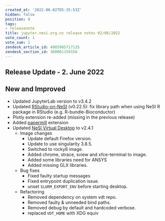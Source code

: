 ```yaml
---
created_at: '2022-06-02T05:35:53Z'
hidden: false
position: 0
tags:
- releasenote
title: jupyter.nesi.org.nz release notes 02/06/2022
vote_count: 1
vote_sum: 1
zendesk_article_id: 4905985717135
zendesk_section_id: 360001150156
---
```


## Release Update - 2. June 2022

## New and Improved

- Updated JupyterLab version to v3.4.2
- Updated [RStudio-on-NeSI](../../Scientific_Computing/Interactive_computing_using_Jupyter/RStudio_via_Jupyter_on_NeSI.md) (v0.22.5): fix library path when using NeSI R package in RStudio (e.g. R-bundle-Bioconductor)
- Plotly extension re-added (missing in the previous release)
- Added [papermill](https://pypi.org/project/papermill/) extension
- Updated [NeSI Virtual Desktop](../../Scientific_Computing/Interactive_computing_using_Jupyter/Virtual_Desktop_via_Jupyter_on_NeSI.md) to v2.4.1
    - Image changes
        - Update default Firefox version.
        - Update to use singularity 3.8.5.
        - Switched to rocky8 image.
        - Added chrome, strace, sview and xfce-terminal to image.
        - Added some libraries need for ANSYS
        - Added missing GLX libraries.
    - Bug fixes
        - Fixed faulty startup messages
        - Fixed entrypoint duplication issue.
        - unset `SLURM_EXPORT_ENV` before starting desktop.
    - Refactoring
        - Removed dependency on system vdt repo.
        - Removed faulty & unneeded bind paths.
        - Removed debug by default and hardcoded verbose.
        - replaced `VDT_HOME` with XDG equiv
